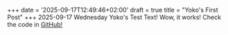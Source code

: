+++
date = '2025-09-17T12:49:46+02:00'
draft = true
title = "Yoko's First Post"
+++
2025-09-17 Wednesday
Yoko's Test Text! Wow, it works!
Check the code in [GitHub!](https://github.com/kizuyoko/hugo-demo/)

